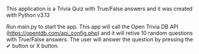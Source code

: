 This application is a Trivia Quiz with True/False answers and it was created with Python v3.13

Run main.py to start the app. This app will call the Open Trivia DB API (https://opentdb.com/api_config.php) and it will retive 10 random questions with True/False answers. The user will answer the question by pressing the ✔ button or X button.
